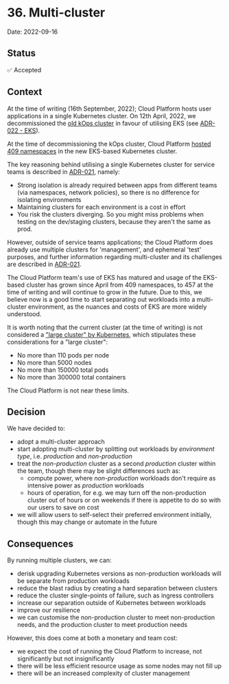 # 36. Multi-cluster

Date: 2022-09-16

## Status

✅ Accepted

## Context

At the time of writing (16th September, 2022); Cloud Platform hosts user applications in a single Kubernetes cluster. On 12th April, 2022, we decommissioned the [old kOps cluster](https://github.com/ministryofjustice/cloud-platform-environments/commit/2a36ba40562ff77e64dd18d1e1fca3f253e38c80) in favour of utilising EKS (see [ADR-022 - EKS](022-EKS.md)).

At the time of decommissioning the kOps cluster, Cloud Platform [hosted 409 namespaces](https://github.com/ministryofjustice/cloud-platform-environments/tree/2a36ba40562ff77e64dd18d1e1fca3f253e38c80/namespaces/live.cloud-platform.service.justice.gov.uk) in the new EKS-based Kubernetes cluster.

The key reasoning behind utilising a single Kubernetes cluster for service teams is described in [ADR-021](021-Multi-cluster.md), namely:

- Strong isolation is already required between apps from different teams (via namespaces, network policies), so there is no difference for isolating environments
- Maintaining clusters for each environment is a cost in effort
- You risk the clusters diverging. So you might miss problems when testing on the dev/staging clusters, because they aren't the same as prod.

However, outside of service teams applications; the Cloud Platform does already use multiple clusters for 'management', and ephemeral 'test' purposes, and further information regarding multi-cluster and its challenges are described in [ADR-021](021-Multi-cluster.md).

The Cloud Platform team's use of EKS has matured and usage of the EKS-based cluster has grown since April from 409 namespaces, to 457 at the time of writing and will continue to grow in the future. Due to this, we believe now is a good time to start separating out workloads into a multi-cluster environment, as the nuances and costs of EKS are more widely understood.

It is worth noting that the current cluster (at the time of writing) is not considered a ["large cluster" by Kubernetes](https://kubernetes.io/docs/setup/best-practices/cluster-large/), which stipulates these considerations for a "large cluster":

- No more than 110 pods per node
- No more than 5000 nodes
- No more than 150000 total pods
- No more than 300000 total containers

The Cloud Platform is not near these limits.

## Decision

We have decided to:

- adopt a multi-cluster approach
- start adopting multi-cluster by splitting out workloads by _environment type_, i.e. _production_ and _non-production_
- treat the _non-production_ cluster as a second _production_ cluster within the team, though there may be slight differences such as:
  - compute power, where _non-production_ workloads don't require as intensive power as _production_ workloads
  - hours of operation, for e.g. we may turn off the non-production cluster out of hours or on weekends if there is appetite to do so with our users to save on cost
- we will allow users to self-select their preferred environment initially, though this may change or automate in the future

## Consequences

By running multiple clusters, we can:

- derisk upgrading Kubernetes versions as non-production workloads will be separate from production workloads
- reduce the blast radius by creating a hard separation between clusters
- reduce the cluster single-points of failure, such as ingress controllers
- increase our separation outside of Kubernetes between workloads
- improve our resilience
- we can customise the non-production cluster to meet non-production needs, and the production cluster to meet production needs

However, this does come at both a monetary and team cost:

- we expect the cost of running the Cloud Platform to increase, not significantly but not insignificantly
- there will be less efficient resource usage as some nodes may not fill up
- there will be an increased complexity of cluster management

